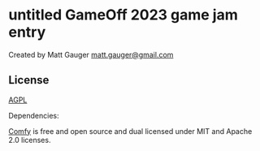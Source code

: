 # untitled GameOff 2023 game jam entry

Created by Matt Gauger matt.gauger@gmail.com

## License

[AGPL](https://github.com/mathias/gameoff-2023/blob/main/LICENSE)

Dependencies:

[Comfy](https://github.com/darthdeus/comfy) is free and open source and dual licensed under MIT and Apache 2.0 licenses.
